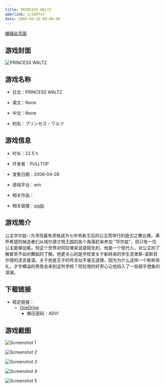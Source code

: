 ```yaml
---
title: PRINCESS WALTZ
abbrlink: 1c500fa7
date: 2006-04-28 00:00:00
---
```

[编辑此页面](https://github.com/ACG-3/ADV3-source/blob/main/source/_posts/games/PRINCESS%20WALTZ.md)

## 游戏封面

![PRINCESS WALTZ](https://pan.timero.xyz/onedrive/img_lib_001/PRINCESS%20WALTZ_cover.avif)


## 游戏名称

- 日文：PRINCESS WALTZ
- 英文：None
- 中文：None

- 别名：プリンセス・ワルツ


## 游戏信息

- 时长：22.5 h
- 开发者：PULLTOP
- 发售日期：2006-04-28
- 游戏平台：win
- 相关作品：

- 相关链接：[vndb](https://vndb.org/v156)


## 游戏简介

公主华尔兹--为寻找最有资格成为七中央新王后的公主而举行的旋刃之舞比赛。满怀希望的候选者们从埃尔德兰特王国的各个角落赶来参加 "华尔兹"，但只有一位公主能够加冕。但这个世界对阿拉塔来说是陌生的，他是一个现代人，对公主的了解甚至不如对舞蹈的了解。他更关心的是学校里关于新转来的学生克里斯-诺斯菲尔德的流言蜚语。关于他是王子的传言似乎毫无道理，因为为什么这样一个彬彬有礼、才华横溢的男孩会来到这所学校？阿拉塔的好奇心让他陷入了一些超乎想象的深渊。




## 下载链接

- 稳定链接：
    - [OneDrive](https://pan.timero.xyz/onedrive/adv_lib_001/PRINCESS%20WALTZ)
        - 解压密码：ADV!



## 游戏截图


![Screenshot 1](https://pan.timero.xyz/onedrive/img_lib_001/PRINCESS%20WALTZ_Screenshot_1.avif)

![Screenshot 2](https://pan.timero.xyz/onedrive/img_lib_001/PRINCESS%20WALTZ_Screenshot_2.avif)

![Screenshot 3](https://pan.timero.xyz/onedrive/img_lib_001/PRINCESS%20WALTZ_Screenshot_3.avif)

![Screenshot 4](https://pan.timero.xyz/onedrive/img_lib_001/PRINCESS%20WALTZ_Screenshot_4.avif)

![Screenshot 5](https://pan.timero.xyz/onedrive/img_lib_001/PRINCESS%20WALTZ_Screenshot_5.avif)

